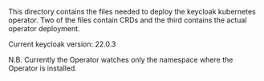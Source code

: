 This directory contains the files needed to deploy the keycloak kubernetes operator.
Two of the files contain CRDs and the third contains the actual operator deployment.

Current keycloak  version: 22.0.3

N.B. Currently the Operator watches only the namespace where the Operator is installed.

